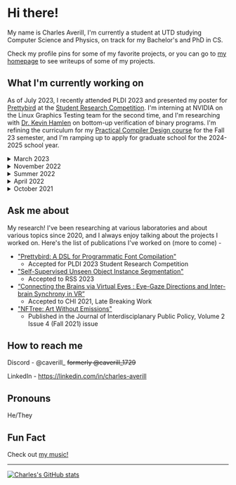 # Hi there!
My name is Charles Averill, I'm currently a student at UTD studying Computer Science and Physics, on track for my Bachelor's and PhD in CS.

Check my profile pins for some of my favorite projects, or you can go to [my homepage](https://charles.systems/) to see writeups of some of my projects. 

## What I'm currently working on

As of July 2023, I recently attended PLDI 2023 and presented my poster for [Prettybird](https://github.com/CharlesAverill/prettybird) at the [Student Research Competition](https://pldi23.sigplan.org/details/pldi-2023-src/9/Prettybird-A-DSL-for-Programmatic-Font-Compilation). I'm interning at NVIDIA on the Linux Graphics Testing team for the second time, and I'm researching with [Dr. Kevin Hamlen](https://personal.utdallas.edu/~hamlen/) on bottom-up verification of binary programs. I'm refining the curriculum for my [Practical Compiler Design course](https://www.charles.systems/PCD) for the Fall 23 semester, and I'm ramping up to apply for graduate school for the 2024-2025 school year.

<details>
  <summary>March 2023</summary>

  > As of March 2023, I have just submitted an extended abstract of [Prettybird](https://github.com/CharlesAverill/prettybird) to the PLDI 2023 Student Research Competition. I began teaching my [Practical Compiler Design](https://www.charles.systems/PCD) course this semester, and it's going strong. I'll be presenting a talk on Formal Program Verification at the first Dallas Cyberfest soon.
</details>

<details>
  <summary>November 2022</summary>
  
  > As of November 2022, I have just finished working on [Prettybird](https://github.com/CharlesAverill/prettybird), a functional programming language for font generation. I submitted a paper for this project to PLDI 2023 and am waiting to hear back.
  > 
  > I am preparing to teach a course in practical compiler design next semester to a tentative 50 students, the code and lectures for this course will be public soon.
</details>

<details>
  <summary>Summer 2022</summary>
  
  > As of Summer 2022, I am working on [Ocarina of Time: Legendary Edition](https://github.com/CharlesAverill/oot_le), a decompilation hack of OOT intended to add story elements (and whatever else I want) from the OOT manga. It's been tons of fun, and the decomp is still in the early documentation phase, so it's like trekking through a jungle most of the time. <br><br> I'm also planning on revisiting [Purple](https://github.com/CharlesAverill/Purple), I have a few ideas of how to go about it and I'm excited to revisit.

</details>

<details>
  <summary>April 2022</summary>
  
  > As of April 2022, I am in between a few projects. [YARR](https://github.com/CharlesAverill/yarr) is now a fully-functional (and mostly realtime) raytracing renderer written in CUDA C/C++. This project was incredibly fun, I strongly recommend a rendering project to anyone. I'm studying relativity with the intent to add relativistic rendering to the project, with the end goal of drawing some black holes. <br><br> I'm also working on a 3D remake of [atc](https://github.com/vattam/BSDGames/tree/master/atc), a very addicting terminal game I've been playing instead of paying attention in class.

 </details>

<details>
  <summary>October 2021</summary>
  
  > As of October 2021, I am currently working on [Purple](https://github.com/CharlesAverill/Purple), a simple compiled language! I'm learning a lot more about assembly and compiler design, and it's a lot of fun designing your own programming language!

</details>

## Ask me about

My research! I've been researching at various laboratories and about various topics since 2020, and I always enjoy talking about the projects I worked on. Here's the list of publications I've worked on (more to come) - 
- ["Prettybird: A DSL for Programmatic Font Compilation"](https://www.charles.systems/writings/prettybird_pldi23_submission.pdf)
  - Accepted for PLDI 2023 Student Research Competition
- ["Self-Supervised Unseen Object Instance Segmentation"](https://charlesaverill.github.io/publications/SSUOISLTRI.pdf)
  - Accepted to RSS 2023
- [“Connecting the Brains via Virtual Eyes : Eye-Gaze Directions and Inter-brain Synchrony in VR”](https://charles.systems/publications/CTBVVE_EGDaIBSVR.pdf)
  - Accepted to CHI 2021, Late Breaking Work
- ["NFTree: Art Without Emissions"](https://charles.systems/publications/JIPP_2_4_Technology_in_Policy.pdf)
  - Published in the Journal of Interdisciplanary Public Policy, Volume 2 Issue 4 (Fall 2021) issue

## How to reach me

Discord - @caverill_ ~~formerly @caverill_1729~~

LinkedIn - https://linkedin.com/in/charles-averill

## Pronouns

He/They

## Fun Fact

Check out [my music!](https://open.spotify.com/artist/2iq3tMDG0sMLoRAL1d0nKu?si=s79ZNjaYRGGj71DygdNrlg)

---

[![Charles's GitHub stats](https://github-readme-stats.vercel.app/api?username=CharlesAverill&theme=radical&show_icons=true&count_private=true)](https://github.com/anuraghazra/github-readme-stats)

<!--
**CharlesAverill/CharlesAverill** is a ✨ _special_ ✨ repository because its `README.md` (this file) appears on your GitHub profile.

Here are some ideas to get you started:

- 🔭 I’m currently working on ...
- 🌱 I’m currently learning ...
- 👯 I’m looking to collaborate on ...
- 🤔 I’m looking for help with ...
- 💬 Ask me about ...
- 📫 How to reach me: ...
- 😄 Pronouns: ...
- ⚡ Fun fact: ...
-->
